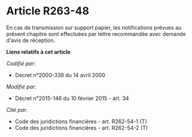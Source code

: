 # Article R263-48

En cas de transmission sur support papier, les notifications prévues au présent chapitre sont effectuées par lettre
recommandée avec demande d'avis de réception.

**Liens relatifs à cet article**

_Codifié par_:

  - Décret n°2000-338 du 14 avril 2000

_Modifié par_:

  - Décret n°2015-146 du 10 février 2015 - art. 34

_Cité par_:

  - Code des juridictions financières - art. R262-54-1 (T)
  - Code des juridictions financières - art. R262-54-2 (T)
